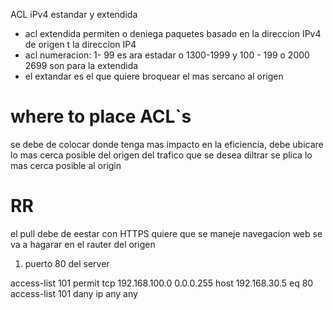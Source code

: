 ACL iPv4 estandar y extendida 

- acl extendida permiten o deniega paquetes basado en la direccion IPv4 de origen t la direccion IP4
- acl numeracion: 1- 99 es ara estadar o 1300-1999   y 100 - 199 o 2000 2699 son para la extendida
- el extandar es el que quiere broquear  el mas sercano al origen 

# where to place ACL`s
se debe de colocar donde tenga mas impacto en la eficiencia, debe ubicare lo mas cerca posible del origen del trafico que se desea diltrar se plica lo mas cerca posible  al origin 

# RR
el pull debe de eestar con HTTPS quiere que se maneje navegacion web 
se va a hagarar en el rauter del origen 

1. puerto 80 del server 

access-list 101 permit tcp 192.168.100.0 0.0.0.255 host 192.168.30.5 eq 80
access-list 101 dany ip any any
